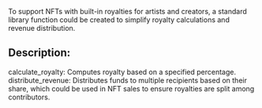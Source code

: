 To support NFTs with built-in royalties for artists and creators, a standard library function could be created to simplify royalty calculations and revenue distribution.

## Description:

calculate_royalty: Computes royalty based on a specified percentage.
distribute_revenue: Distributes funds to multiple recipients based on their share, which could be used in NFT sales to ensure royalties are split among contributors.

